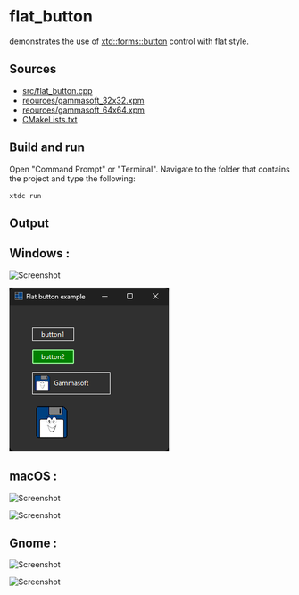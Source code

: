 # flat_button

demonstrates the use of [xtd::forms::button](https://gammasoft71.github.io/xtd/reference_guides/latest/classxtd_1_1forms_1_1button.html) control with flat style.

## Sources

* [src/flat_button.cpp](src/flat_button.cpp)
* [reources/gammasoft_32x32.xpm](reources/gammasoft_32x32.xpm)
* [reources/gammasoft_64x64.xpm](reources/gammasoft_64x64.xpm)
* [CMakeLists.txt](CMakeLists.txt)

## Build and run

Open "Command Prompt" or "Terminal". Navigate to the folder that contains the project and type the following:

```shell
xtdc run
```

## Output

## Windows :

![Screenshot](../../../../docs/pictures/examples/flat_button_w.png)

![Screenshot](../../../../docs/pictures/examples/flat_button_wd.png)

## macOS :

![Screenshot](../../../../docs/pictures/examples/flat_button_m.png)

![Screenshot](../../../../docs/pictures/examples/flat_button_md.png)

## Gnome :

![Screenshot](../../../../docs/pictures/examples/flat_button_g.png)

![Screenshot](../../../../docs/pictures/examples/flat_button_gd.png)
